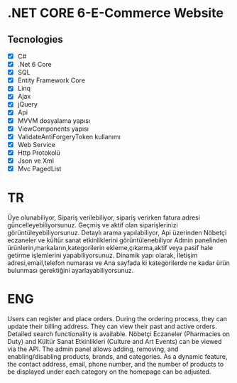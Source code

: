 # .NET CORE 6-E-Commerce Website
 ## Tecnologies
- [x] C#
- [x] .Net 6 Core
- [x] SQL
- [x] Entity Framework Core
- [x] Linq
- [x] Ajax
- [x] jQuery
- [x] Api
- [x] MVVM dosyalama yapısı
- [x] ViewComponents yapısı
- [x] ValidateAntiForgeryToken kullanımı
- [x] Web Service
- [x] Http Protokolü
- [x] Json ve Xml
- [x] Mvc PagedList

# TR
Üye olunabiliyor,
Sipariş verilebiliyor, sipariş verirken fatura adresi güncelleyebiliyorsunuz.
Geçmiş ve aktif olan siparişlerinizi görüntüleyebiliyorsunuz.
Detaylı arama yapılabiliyor,
Api üzerinden Nöbetçi eczaneler ve kültür sanat etkinliklerini görüntülenebiliyor
Admin panelinden ürünlerin,markaların,kategorilerin ekleme,çıkarma,aktif veya pasif hale getirme işlemlerini yapabiliyorsunuz.
Dinamik yapı olarak, İletişim adresi,email,telefon numarası ve Ana sayfada ki kategorilerde ne kadar ürün bulunması
gerektiğini ayarlayabiliyorsunuz.

# ENG
Users can register and place orders. During the ordering process, they can update their billing address. They can view their past and active orders. Detailed search functionality is available. Nöbetçi Eczaneler (Pharmacies on Duty) and Kültür Sanat Etkinlikleri (Culture and Art Events) can be viewed via the API. The admin panel allows adding, removing, and enabling/disabling products, brands, and categories. As a dynamic feature, the contact address, email, phone number, and the number of products to be displayed under each category on the homepage can be adjusted.
